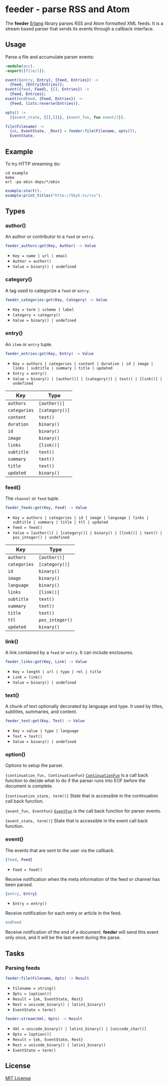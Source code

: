 # feeder - parse RSS and Atom

The **feeder** [Erlang](http://www.erlang.org/) library parses RSS and Atom formatted XML feeds. It is a stream based parser that sends its events through a callback interface.

## Usage

Parse a file and accumulate parser events:

```erlang
-module(acc).
-export([file/1]).

event({entry, Entry}, {Feed, Entries}) ->
  {Feed, [Entry|Entries]};
event({feed, Feed}, {[], Entries}) ->
  {Feed, Entries};
event(endFeed, {Feed, Entries}) ->
  {Feed, lists:reverse(Entries)}.

opts() ->
  [{event_state, {[],[]}}, {event_fun, fun event/2}].

file(Filename) ->
  {ok, EventState, _Rest} = feeder:file(Filename, opts()),
  EventState.
```

## Example

To try HTTP streaming do:

```
cd example
make
erl -pa ebin deps/*/ebin
```

```erlang
example:start().
example:print_titles("http://5by5.tv/rss").
```

## Types

### author()

An author or contributor to a `feed` or `entry`.

```erlang
feeder_authors:get(Key, Author) -> Value
```
- `Key = name | url | email`
- `Author = author()`
- `Value = binary() | undefined`

### category()

A tag used to categorize a `feed` or `entry`.

```erlang
feeder_categories:get(Key, Category) -> Value
```
- `Key = term | scheme | label`
- `Category = category()`
- `Value = binary() | undefined`

### entry()

An `item` or `entry` tuple.

```erlang
feeder_entries:get(Key, Entry) -> Value
```
- `Key = authors | categories | content | duration | id | image | links | subtitle | summary | title | updated`
- `Entry = entry()`
- `Value = binary() | [author()] | [category()] | text() | [link()] | undefined`

| Key | Type |
| --- | --- |
| `authors` | `[author()]` |
| `categories` | `[category()]` |
| `content` | `text()` |
| `duration` | `binary()` |
| `id` | `binary()` |
| `image` | `binary()` |
| `links` | `[link()]` |
| `subtitle` | `text()` |
| `summary` | `text()` |
| `title` | `text()` |
| `updated` | `binary()` |


### feed()

The `channel` or `feed` tuple.

```erlang
feeder_feeds:get(Key, Feed) -> Value
```
- `Key = authors | categories | id | image | language | links | subtitle | summary | title | ttl | updated`
- `Feed = feed()`
- `Value = [author()] | [category()] | binary() | [link()] | text() | pos_integer() | undefined`

| Key | Type |
| --- | --- |
| `authors` | `[author()]` |
| `categories` | `[category()]` |
| `id` | `binary()` |
| `image` | `binary()` |
| `language` | `binary()` |
| `links` | `[link()]` |
| `subtitle` | `text()` |
| `summary` | `text()` |
| `title` | `text()` |
| `ttl` | `pos_integer()` |
| `updated` | `binary()` |

### link()

A link contained by a `feed` or `entry`. It can include enclosures.

```erlang
feeder_links:get(Key, Link) -> Value
```
- `Key = length | url | type | rel | title`
- `Link = link()`
- `Value = binary() | undefined`

### text()

A chunk of text optionally decorated by language and type. It used by titles, subtitles, summaries, and content.

```erlang
feeder_text:get(Key, Text) -> Value
```
- `Key = value | type | language`
- `Text = text()`
- `Value = binary() | undefined`

### option()

Options to setup the parser.

`{continuation_fun, ContinuationFun}`
[`ContinuationFun`](http://www.erlang.org/doc/man/xmerl_sax_parser.html#ContinuationFun-1) is a call back function to decide what to do if the parser runs into EOF before the document is complete.

`{continuation_state, term()}`
State that is accessible in the continuation call back function.

`{event_fun, EventFun}`
[`EventFun`](http://www.erlang.org/doc/man/xmerl_sax_parser.html#EventFun-3) is the call back function for parser events.

`{event_state, term()}`
State that is accessible in the event call back function.

### event()

The events that are sent to the user via the callback.

```erlang
{feed, Feed}
```

- `Feed = feed()`

Receive notification when the meta information of the feed or channel has been parsed.

```erlang
{entry, Entry}
```

- `Entry = entry()`

Receive notification for each entry or article in the feed.

```erlang
endFeed
```

Receive notification of the end of a document. **feeder** will send this event only once, and it will be the last event during the parse.

## Tasks

### Parsing feeds

```erlang
feeder:file(Filename, Opts) -> Result
```
- `Filename = string()`
- `Opts = [option()]`
- `Result = {ok, EventState, Rest}`
- `Rest = unicode_binary() | latin1_binary()`
- `EventState = term()`

```erlang
feeder:stream(Xml, Opts) -> Result
```
- `Xml = unicode_binary() | latin1_binary() | [unicode_char()]`
- `Opts = [option()]`
- `Result = {ok, EventState, Rest}`
- `Rest = unicode_binary() | latin1_binary()`
- `EventState = term()`

## License

[MIT License](https://raw.github.com/michaelnisi/feeder/master/LICENSE)
